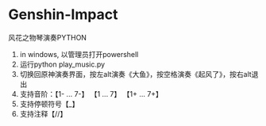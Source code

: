# Genshin-Impact
风花之物琴演奏PYTHON
1. in windows, 以管理员打开powershell
2. 运行python play_music.py
3. 切换回原神演奏界面，按左alt演奏《大鱼》，按空格演奏《起风了》，按右alt退出
4. 支持音阶：【1- ... 7-】  【1 ... 7】  【1+ ...  7+】
5. 支持停顿符号【_】
6. 支持注释【//】
